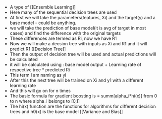 * A type of [[Ensemble Learning]]
* Here many of the sequential decision trees are used
* At first we will take the parameters(features, Xi) and the target(y) and a base model - could be anything. 
* we will take the prediction of base model(it is avg of target in most cases) and find the difference with the original targets
* These differences are termed as Ri, now we have R1
* Now we will make a decsion tree with inputs as Xi and R1 and it will predict R1 [[Decision Tree]]
* Then the output of decision tree will be used and actual predictions will be calculated
* it will be calculated using : base model output + Learning rate of respective tree * predicted Ri
* This term I am naming as yi
* After this the next tree will be trained on Xi and y1 with a different learning rate
* And this will go on for n times
* The basic formula for gradient boosting is = summ[alpha_i*hi(x)] from 0 to n where alpha_i belongs to [0,1]
* The hi(x) function are the functions for algorithms for different decision trees and h0(x) is the base model
[[Variance and Bias]]